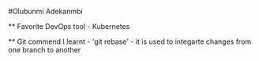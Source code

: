 #Olubunmi Adekanmbi 

** Favorite DevOps tool  - Kubernetes

** Git commend I learnt - 'git rebase' - it is used to integarte changes from one branch to another
